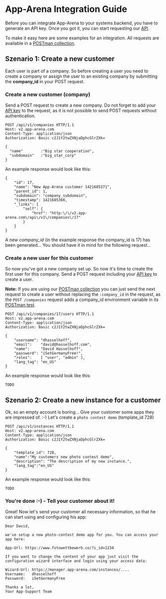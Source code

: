 # App-Arena Integration Guide #

Before you can integrate App-Arena to your systems backend, you have to generate an API key. Once you got it, you can start requesting our [API](api).

To make it easy here are some examples for an integration. All requests are available in a [POSTman collection](postman).

## Szenario 1: Create a new customer
Each user is part of a company. So before creating a user you need to create a company or assign the user to an existing company by submitting the **company_id** in your POST request.

### Create a new customer (company)
Send a POST request to create a new company. Do not forget to add your [API key](api_key) to the request, as it is not possible to send POST requests without authentication.
    
    POST /api/v1/companies HTTP/1.1
    Host: v2.app-arena.com
    Content-Type: application/json
    Authorization: Basic c2J1Y2twZXNjaDphcGlrZXk=

    {
      "name"		:"Big star cooperation",
      "subdomain"	:"big_star_corp"
    }

An example response would look like this:

    {
        "id": 17,
        "name": "New App-Arena customer 1421685371",
        "parent_id": 1,
        "subdomain": "company_subdomain",
        "timestamp": 1421685366,
        "_links": {
            "self": {
                "href": "http:\/\/v2.app-arena.com\/api\/v1\/companies\/17"
            }
        }
    }

A new *company_id* (in the example response the company_id is 17) has been generated... You should have it in mind for the following request...

### Create a new user for this customer

So now you've got a new company set up. So now it's time to create the first user for this company. Send a POST request including your [API key](api_key) to create a user. 

**Note:** If you are using our [POSTman collection](postman) you can just send the next request to create a user without replacing the `:company_id` in the request, as the `POST /companies` request adds a company_id environment variable in its <a href="https://www.getpostman.com/docs/jetpacks_writing_tests" target="_blank">POSTman test</a>.
    
    POST /api/v1/companies/17/users HTTP/1.1
    Host: v2.app-arena.com
    Content-Type: application/json
    Authorization: Basic c2J1Y2twZXNjaDphcGlrZXk=

    {
        "username":	"dhasselhoff",
        "email":	"david@hasselhoff.com",
        "name":	    "David Hasselhoff",
        "password":	"iSetGermanyFree!",
        "roles":	[ "user", "admin" ],
        "lang_tag":	"en_US"
    }

An example response would look like this:

    TODO

## Szenario 2: Create a new instance for a customer

Ok, so an empty account is boring... Give your customer some apps they are impressed of. :-) Let's create a `photo contest demo` (template_id 728)
    
    POST /api/v1/instances HTTP/1.1
    Host: v2.app-arena.com
    Content-Type: application/json
    Authorization: Basic c2J1Y2twZXNjaDphcGlrZXk=

    {
        "template_id": 728,
        "name":"My customers new photo contest demo",
        "description": "The description of my new instance.",
        "lang_tag":"en_US"
    }

An example response would look like this:

    TODO

### You're done :-) - Tell your customer about it!

Great! Now let's send your customer all necessary information, so that he can start using and configuring his app:

    Dear David,
    
    we've setup a new photo-contest demo app for you. You can access your app here:
    
    App-Url: https://www.fotowettbewerb.co/?i_id=1234
    
    If you want to change the content of your app just visit the configuration wizard interface and login using your access data:
    
    Wizard-Url: https://manager.app-arena.com/instances/....
    Username:   dhasselhoff
    Password:   iSetGermanyFree
    
    Thanks a lot,
    Your App-Support Team
    

    